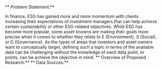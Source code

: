 **
Problem Statement:**

In finance, ESG has gained more and more momentum with clients increasing their expectations of investment managers that can help achieve certain sustainability or other ESG-related objectives. While ESG has become more popular, some asset knowns are making their goals more precise when it comes to whether they relate to E (Environment), S (Social), or G (Governance). As the types of areas that investors and asset owners want to conceptually target, defining such a topic in terms of the available data can be challenging without the knowledge of each data point, or points, can be achieve the objective in mind. 
**
Overview of Proposed Research:**
**
Data Sources:**


